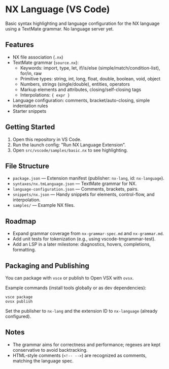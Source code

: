 # NX Language (VS Code)

Basic syntax highlighting and language configuration for the NX language using a TextMate grammar. No language server yet.

## Features

- NX file association (`.nx`)
- TextMate grammar (`source.nx`):
  - Keywords: import, type, let, if/is/else (simple/match/condition-list), for/in, raw
  - Primitive types: string, int, long, float, double, boolean, void, object
  - Numbers, strings (single/double), entities, operators
  - Markup elements and attributes, closing/self-closing tags
  - Interpolations: `{ expr }`
- Language configuration: comments, bracket/auto-closing, simple indentation rules
- Starter snippets

## Getting Started

1. Open this repository in VS Code.
2. Run the launch config: "Run NX Language Extension".
3. Open `src/vscode/samples/basic.nx` to see highlighting.

## File Structure

- `package.json` — Extension manifest (publisher: `nx-lang`, id: `nx-language`).
- `syntaxes/nx.tmLanguage.json` — TextMate grammar for NX.
- `language-configuration.json` — Comments, brackets, pairs.
- `snippets/nx.json` — Handy snippets for elements, control-flow, and interpolation.
- `samples/` — Example NX files.

## Roadmap

- Expand grammar coverage from `nx-grammar-spec.md` and `nx-grammar.md`.
- Add unit tests for tokenization (e.g., using vscode-tmgrammar-test).
- Add an LSP in a later milestone: diagnostics, hovers, completions, formatting.

## Packaging and Publishing

You can package with `vsce` or publish to Open VSX with `ovsx`.

Example commands (install tools globally or as dev dependencies):

```
vsce package
ovsx publish
```

Set the publisher to `nx-lang` and the extension ID to `nx-language` (already configured).

## Notes

- The grammar aims for correctness and performance; regexes are kept conservative to avoid backtracking.
- HTML-style comments (`<!-- -->`) are recognized as comments, matching the language spec.
